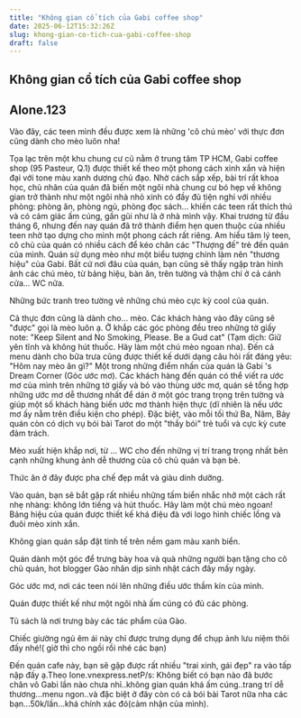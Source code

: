 ```yaml
---
title: "Không gian cổ tích của Gabi coffee shop"
date: 2025-06-12T15:32:26Z
slug: khong-gian-co-tich-cua-gabi-coffee-shop
draft: false
---
```


## Không gian cổ tích của Gabi coffee shop

## Alone.123

Vào đây, các teen mình đều được xem là những 'cô chú mèo' với thực đơn cũng dành cho mèo luôn nha!
 
Tọa lạc trên một khu chung cư cũ nằm ở trung tâm TP HCM, Gabi coffee shop (95 Pasteur, Q.1) được thiết kế theo một phong cách xinh xắn và hiện đại với tone màu xanh dương chủ đạo. Nhờ cách sắp xếp, bài trí rất khoa học, chủ nhân của quán đã biến một ngôi nhà chung cư bó hẹp về không gian trở thành như một ngôi nhà nhỏ xinh có đầy đủ tiện nghi với nhiều phòng: phòng ăn, phòng ngủ, phòng đọc sách... khiến các teen rất thích thú và có cảm giác ấm cúng, gần gũi như là ở nhà mình vậy.
Khai trương từ đầu tháng 6, nhưng đến nay quán đã trở thành điểm hẹn quen thuộc của nhiều teen nhờ tạo dựng cho mình một phong cách rất riêng. Am hiểu tâm lý teen, cô chủ của quán có nhiều cách để kéo chân các "Thượng đế" trẻ đến quán của mình. Quán sử dụng mèo như một biểu tượng chính làm nên "thương hiệu" của Gabi. Bất cứ nơi đâu của quán, bạn cũng sẽ thấy ngập tràn hình ảnh các chú mèo, từ bảng hiệu, bàn ăn, trên tường và thậm chí ở cả cánh cửa... WC nữa.

Những bức tranh treo tường vẽ những chú mèo cực kỳ cool của quán.

Cả thực đơn cũng là dành cho... mèo.
Các khách hàng vào đây cũng sẽ "được" gọi là mèo luôn ạ. Ở khắp các góc phòng đều treo những tờ giấy note: "Keep Silent and No Smoking, Please. Be a Gud cat" (Tạm dịch: Giữ yên tĩnh và không hút thuốc. Hãy làm một chú mèo ngoan nha). Đến cả menu dành cho bữa trưa cũng được thiết kế dưới dạng câu hỏi rất đáng yêu: "Hôm nay mèo ăn gì?"
Một trong những điểm nhấn của quán là Gabi 's Dream Corner (Góc ước mơ). Các khách hàng đến quán có thể viết ra ước mơ của mình trên những tờ giấy và bỏ vào thùng ước mơ, quán sẽ tổng hợp những ước mơ dễ thương nhất để dán ở một góc trang trọng trên tường và giúp một số khách hàng biến ước mơ thành hiện thực (dĩ nhiên là nếu ước mơ ấy nằm trên điều kiện cho phép). Đặc biệt, vào mỗi tối thứ Ba, Năm, Bảy quán còn có dịch vụ bói bài Tarot do một "thầy bói" trẻ tuổi và cực kỳ cute đảm trách.

Mèo xuất hiện khắp nơi, từ ... WC cho đến những vị trí trang trọng nhất bên cạnh những khung ảnh dễ thương của cô chủ quán và bạn bè.
 

Thức ăn ở đây được pha chế đẹp mắt và giàu dinh dưỡng.

Vào quán, bạn sẽ bắt gặp rất nhiều những tấm biển nhắc nhở một cách rất nhẹ nhàng: không lớn tiếng và hút thuốc. Hãy làm một chú mèo ngoan!
Bảng hiệu của quán được thiết kế khá điệu đà với logo hình chiếc lồng và đuôi mèo xinh xắn.

Không gian quán sắp đặt tinh tế trên nềm gam màu xanh biển.

Quán dành một góc để trưng bày hoa và quà những người bạn tặng cho cô chủ quán, hot blogger Gào nhân dịp sinh nhật cách đây mấy ngày.

Góc ước mơ, nơi các teen nói lên những điều ước thầm kín của mình.

Quán được thiết kế như một ngôi nhà ấm cúng có đủ các phòng.

Tủ sách là nơi trưng bày các tác phẩm của Gào.

Chiếc giường ngủ êm ái này chỉ được trưng dụng để chụp ảnh lưu niệm thôi đấy nhé!( giờ thì cho ngồi rồi nhé các bạn)

Đến quán cafe này, bạn sẽ gặp được rất nhiều "trai xinh, gái đẹp" ra vào tấp nập đấy ạ.Theo Ione.vnexpress.netP/s: Không biết có bạn nào đã bước chân vô Gabi lần nào chưa nhỉ..không gian quán khá ấm cúng..trang trí dễ thương...menu ngon..và đặc biệt ở đây còn có cả bói bài Tarot nữa nha các bạn...50k/lần...khá chính xác đó(cảm nhận của mình).